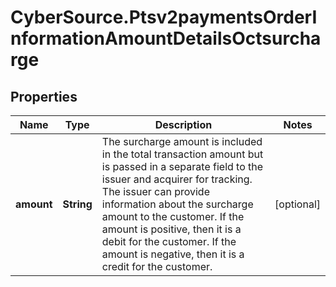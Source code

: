 # CyberSource.Ptsv2paymentsOrderInformationAmountDetailsOctsurcharge

## Properties
Name | Type | Description | Notes
------------ | ------------- | ------------- | -------------
**amount** | **String** | The surcharge amount is included in the total transaction amount but is passed in a separate field to the issuer and acquirer for tracking.  The issuer can provide information about the surcharge amount to the customer.   If the amount is positive, then it is a debit for the customer.   If the amount is negative, then it is a credit for the customer.  | [optional] 


